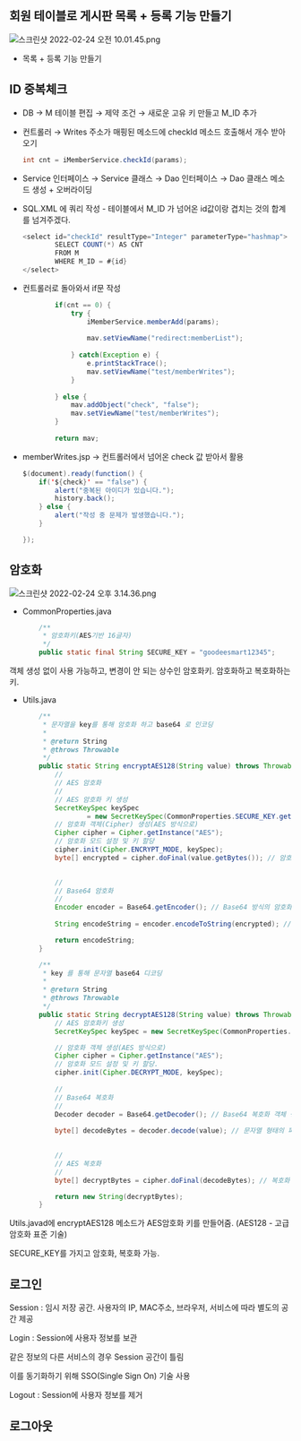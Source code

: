 ## 회원 테이블로 게시판 목록 + 등록 기능 만들기

![스크린샷 2022-02-24 오전 10.01.45.png](https://s3-us-west-2.amazonaws.com/secure.notion-static.com/0c0a7d73-5f59-4bd9-aa2c-9d6887fa35cf/스크린샷_2022-02-24_오전_10.01.45.png)

- 목록 + 등록 기능 만들기

## ID 중복체크

- DB → M 테이블 편집 → 제약 조건 → 새로운 고유 키 만들고 M_ID 추가

- 컨트롤러 → Writes 주소가 매핑된 메소드에 checkId 메소드 호출해서 개수 받아오기
    
    ```java
    int cnt = iMemberService.checkId(params);
    ```
    

- Service 인터페이스 → Service 클래스 → Dao 인터페이스 → Dao 클래스 메소드 생성 + 오버라이딩

- SQL.XML 에 쿼리 작성 - 테이블에서 M_ID 가 넘어온 id값이랑 겹치는 것의 합계를 넘겨주겠다.
    
    ```java
    <select id="checkId" resultType="Integer" parameterType="hashmap">
    		SELECT COUNT(*) AS CNT
    		FROM M
    		WHERE M_ID = #{id}
    </select>
    ```
    

- 컨트롤러로 돌아와서 if문 작성
    
    ```java
    		if(cnt == 0) {
    			try {
    				iMemberService.memberAdd(params);
    				
    				mav.setViewName("redirect:memberList");
    				
    			} catch(Exception e) {
    				e.printStackTrace();
    				mav.setViewName("test/memberWrites");
    			}
    			
    		} else {
    			mav.addObject("check", "false");
    			mav.setViewName("test/memberWrites");
    		}
    		
    		return mav;
    ```
    

- memberWrites.jsp → 컨트롤러에서 넘어온 check 값 받아서 활용
    
    ```java
    $(document).ready(function() {
    	if('${check}' == "false") {
    		alert("중복된 아이디가 있습니다.");
    		history.back();
    	} else {
    		alert("작성 중 문제가 발생했습니다.");
    	}
    
    });
    ```
    

## 암호화

![스크린샷 2022-02-24 오후 3.14.36.png](https://s3-us-west-2.amazonaws.com/secure.notion-static.com/2ccb567b-cb8a-44d5-aa66-74824fb96c81/스크린샷_2022-02-24_오후_3.14.36.png)

- CommonProperties.java
    
    ```java
    	/**
    	 * 암호화키(AES기반 16글자)
    	 */
    	public static final String SECURE_KEY = "goodeesmart12345";
    ```
    

객체 생성 없이 사용 가능하고, 변경이 안 되는 상수인 암호화키. 암호화하고 복호화하는 키.

- Utils.java
    
    ```java
    	/**
    	 * 문자열을 key를 통해 암호화 하고 base64 로 인코딩
    	 * 
    	 * @return String
    	 * @throws Throwable
    	 */
    	public static String encryptAES128(String value) throws Throwable {
    		//
    		// AES 암호화
    		//
    		// AES 암호화 키 생성
    		SecretKeySpec keySpec 
    				= new SecretKeySpec(CommonProperties.SECURE_KEY.getBytes("UTF-8"), "AES");
    		// 암호화 객체(Cipher) 생성(AES 방식으로)
    		Cipher cipher = Cipher.getInstance("AES");
    		// 암호화 모드 설정 및 키 할당
    		cipher.init(Cipher.ENCRYPT_MODE, keySpec);
    		byte[] encrypted = cipher.doFinal(value.getBytes()); // 암호화
    		
    
    		//
    		// Base64 암호화
    		//
    		Encoder encoder = Base64.getEncoder(); // Base64 방식의 암호화 객체 생성
    		
    		String encodeString = encoder.encodeToString(encrypted); // 바이트 타입의 배열을 문자열로 변환
    
    		return encodeString;
    	}
    
    	/**
    	 * key 를 통해 문자열 base64 디코딩
    	 * 
    	 * @return String
    	 * @throws Throwable
    	 */
    	public static String decryptAES128(String value) throws Throwable {
    		// AES 암호화키 생성
    		SecretKeySpec keySpec = new SecretKeySpec(CommonProperties.SECURE_KEY.getBytes("UTF-8"), "AES");
    
    		// 암호화 객체 생성(AES 방식으로)
    		Cipher cipher = Cipher.getInstance("AES");
    		// 암호화 모드 설정 및 키 할당.
    		cipher.init(Cipher.DECRYPT_MODE, keySpec);
    		
    		//
    		// Base64 복호화
    		//
    		Decoder decoder = Base64.getDecoder(); // Base64 복호화 객체 생성
    		
    		byte[] decodeBytes = decoder.decode(value); // 문자열 형태의 파라메터를 배열에 바이트 변환 후 삽입
    		
    
    		//
    		// AES 복호화
    		//
    		byte[] decryptBytes = cipher.doFinal(decodeBytes); // 복호화
    
    		return new String(decryptBytes);
    	}
    ```
    

Utils.javad에 encryptAES128 메소드가 AES암호화 키를 만들어줌. (AES128 - 고급 암호화 표준 기술)

SECURE_KEY를 가지고 암호화, 복호화 가능.

## 로그인

Session : 임시 저장 공간. 사용자의 IP, MAC주소, 브라우저, 서비스에 따라 별도의 공간 제공

Login : Session에 사용자 정보를 보관

같은 정보의 다른 서비스의 경우 Session 공간이 틀림

이를 동기화하기 위해 SSO(Single Sign On) 기술 사용

Logout : Session에 사용자 정보를 제거

## 로그아웃